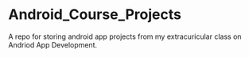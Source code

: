 # Android_Course_Projects
A repo for storing android app projects from my extracuricular class on Andriod App Development.
